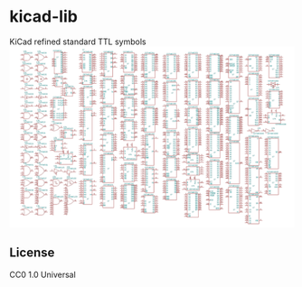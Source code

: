 # kicad-lib
KiCad refined standard TTL symbols
![CD74HCxx.png](CD74HCxx.png)

## License
  CC0 1.0 Universal
